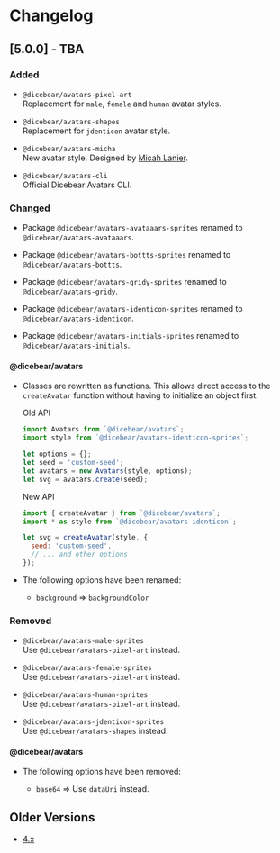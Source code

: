 # Changelog

## [5.0.0] - TBA

### Added

- `@dicebear/avatars-pixel-art`  
  Replacement for `male`, `female` and `human` avatar styles.

- `@dicebear/avatars-shapes`  
  Replacement for `jdenticon` avatar style.

- `@dicebear/avatars-micha`  
  New avatar style. Designed by [Micah Lanier](https://dribbble.com/micahlanier).

- `@dicebear/avatars-cli`  
  Official Dicebear Avatars CLI.

### Changed

- Package `@dicebear/avatars-avataaars-sprites` renamed to `@dicebear/avatars-avataaars`.

- Package `@dicebear/avatars-bottts-sprites` renamed to `@dicebear/avatars-bottts`.

- Package `@dicebear/avatars-gridy-sprites` renamed to `@dicebear/avatars-gridy`.

- Package `@dicebear/avatars-identicon-sprites` renamed to `@dicebear/avatars-identicon`.

- Package `@dicebear/avatars-initials-sprites` renamed to `@dicebear/avatars-initials`.

#### @dicebear/avatars

- Classes are rewritten as functions. This allows direct access to the `createAvatar` function without having to
  initialize an object first.

  Old API

  ```js
  import Avatars from `@dicebear/avatars`;
  import style from `@dicebear/avatars-identicon-sprites`;

  let options = {};
  let seed = 'custom-seed';
  let avatars = new Avatars(style, options);
  let svg = avatars.create(seed);
  ```

  New API

  ```js
  import { createAvatar } from `@dicebear/avatars`;
  import * as style from `@dicebear/avatars-identicon`;

  let svg = createAvatar(style, {
    seed: 'custom-seed',
    // ... and other options
  });
  ```

- The following options have been renamed:

  - `background` => `backgroundColor`

### Removed

- `@dicebear/avatars-male-sprites`  
  Use `@dicebear/avatars-pixel-art` instead.

- `@dicebear/avatars-female-sprites`  
  Use `@dicebear/avatars-pixel-art` instead.

- `@dicebear/avatars-human-sprites`  
  Use `@dicebear/avatars-pixel-art` instead.

- `@dicebear/avatars-jdenticon-sprites`  
  Use `@dicebear/avatars-shapes` instead.

#### @dicebear/avatars

- The following options have been removed:

  - `base64` => Use `dataUri` instead.

## Older Versions

- [4.x](https://github.com/DiceBear/avatars/blob/v4/CHANGELOG.md)
